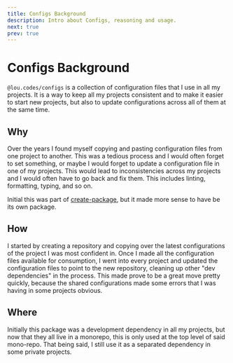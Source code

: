 ```yaml
---
title: Configs Background
description: Intro about Configs, reasoning and usage.
next: true
prev: true
---
```


# Configs Background

`@lou.codes/configs` is a collection of configuration files that I use in all my
projects. It is a way to keep all my projects consistent and to make it easier
to start new projects, but also to update configurations across all of them at
the same time.

## Why

Over the years I found myself copying and pasting configuration files from one
project to another. This was a tedious process and I would often forget to set
something, or maybe I would forget to update a configuration file in one of my
projects. This would lead to inconsistencies across my projects and I would
often have to go back and fix them. This includes linting, formatting, typing,
and so on.

Initial this was part of [create-package][create-package], but it made more
sense to have be its own package.

## How

I started by creating a repository and copying over the latest configurations of
the project I was most confident in. Once I made all the configuration files
available for consumption, I went into every project and updated the
configuration files to point to the new repository, cleaning up other "dev
dependencies" in the process. This made prove to be a great move pretty quickly,
because the shared configurations made some errors that I was having in some
projects obvious.

## Where

Initially this package was a development dependency in all my projects, but now
that they all live in a monorepo, this is only used at the top level of said
mono-repo. That being said, I still use it as a separated dependency in some
private projects.

<!-- Reference -->

[create-package]: ../lou_codes_create_package/
